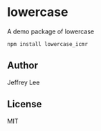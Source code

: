 lowercase
============================

A demo package of lowercase

```{bash}
npm install lowercase_icmr
```

## Author

Jeffrey Lee

## License

MIT